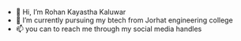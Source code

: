 - 👋 Hi, I’m Rohan Kayastha Kaluwar
- 🌱 I’m currently pursuing my btech from Jorhat engineering college 
- 📫 you can to reach me through my social media handles 

<!---
rohankayastha1/rohankayastha1 is a ✨ special ✨ repository because its `README.md` (this file) appears on your GitHub profile.
You can click the Preview link to take a look at your changes.
--->
